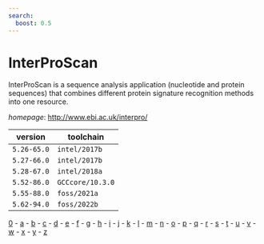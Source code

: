 ```yaml
---
search:
  boost: 0.5
---
```

# InterProScan

InterProScan is a sequence analysis application (nucleotide and protein sequences) that combines  different protein signature recognition methods into one resource.

*homepage*: <http://www.ebi.ac.uk/interpro/>

version | toolchain
--------|----------
``5.26-65.0`` | ``intel/2017b``
``5.27-66.0`` | ``intel/2017b``
``5.28-67.0`` | ``intel/2018a``
``5.52-86.0`` | ``GCCcore/10.3.0``
``5.55-88.0`` | ``foss/2021a``
``5.62-94.0`` | ``foss/2022b``

[0](../0/index.md) - [a](../a/index.md) - [b](../b/index.md) - [c](../c/index.md) - [d](../d/index.md) - [e](../e/index.md) - [f](../f/index.md) - [g](../g/index.md) - [h](../h/index.md) - [i](../i/index.md) - [j](../j/index.md) - [k](../k/index.md) - [l](../l/index.md) - [m](../m/index.md) - [n](../n/index.md) - [o](../o/index.md) - [p](../p/index.md) - [q](../q/index.md) - [r](../r/index.md) - [s](../s/index.md) - [t](../t/index.md) - [u](../u/index.md) - [v](../v/index.md) - [w](../w/index.md) - [x](../x/index.md) - [y](../y/index.md) - [z](../z/index.md)

